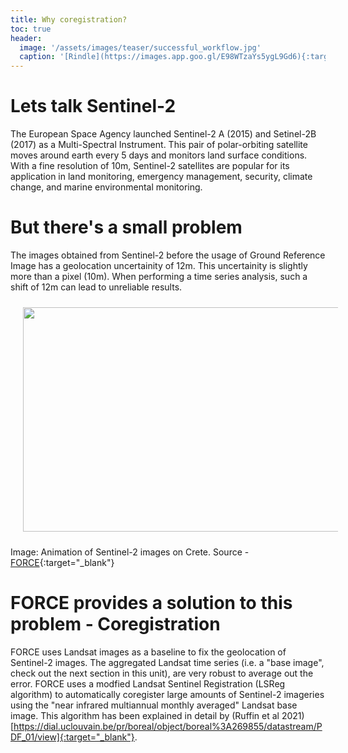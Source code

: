 ```yaml
---
title: Why coregistration?
toc: true
header:
  image: '/assets/images/teaser/successful_workflow.jpg'
  caption: '[Rindle](https://images.app.goo.gl/E98WTzaYs5ygL9Gd6){:target="_blank"}'
---
```



# Lets talk Sentinel-2 

The European Space Agency launched Sentinel-2 A (2015) and Setinel-2B (2017) as a Multi-Spectral Instrument. This pair of polar-orbiting satellite moves around earth every 5 days and monitors land surface conditions.
With a fine resolution of 10m, Sentinel-2 satellites are popular for its application in land monitoring, emergency management, security, climate change, and marine environmental monitoring.     

# But there's a small problem

The images obtained from Sentinel-2 before the usage of Ground Reference Image has a geolocation uncertainity of 12m. 
This uncertainity is slightly more than a pixel (10m). When performing a time series analysis, such a shift of 12m can lead to unreliable results.

<img src="https://force-eo.readthedocs.io/en/latest/_images/tutorial-coreg-animation.gif" width="1104" height="359" align="centre" vspace="10" hspace="20" />

Image: Animation of Sentinel-2 images on Crete. Source - [FORCE](https://force-eo.readthedocs.io/en/latest/howto/coreg.html?highlight=coregistration#coregistration){:target="_blank"}

# FORCE provides a solution to this problem - Coregistration

FORCE uses Landsat images as a baseline to fix the geolocation of Sentinel-2 images. The aggregated Landsat time series (i.e. a "base image", check out the next section in this unit), are very robust to average out the error.
FORCE uses a modfied Landsat Sentinel Registration (LSReg algorithm) to automatically coregister large amounts of Sentinel-2 imageries using the "near infrared multiannual monthly averaged" Landsat base image. 
This algorithm has been explained in detail by (Ruffin et al 2021)[https://dial.uclouvain.be/pr/boreal/object/boreal%3A269855/datastream/PDF_01/view]{:target="_blank"}.


 
